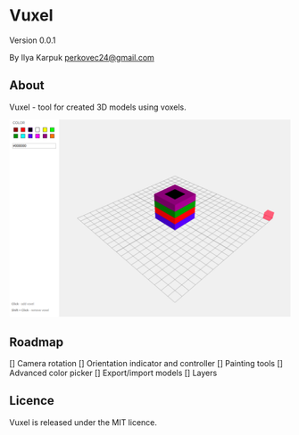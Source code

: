 # Vuxel

Version 0.0.1

By Ilya Karpuk perkovec24@gmail.com

## About

Vuxel - tool for created 3D models using voxels.

![Demo](demo.png)

## Roadmap

[] Camera rotation
[] Orientation indicator and controller
[] Painting tools
[] Advanced color picker
[] Export/import models
[] Layers

## Licence

Vuxel is released under the MIT licence. 